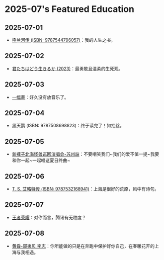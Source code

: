 # 2025-07's Featured Education

## 2025-07-01

- [呼兰河传 (ISBN: 9787544796057)](https://book.douban.com/subject/36350991/)：我的人生之书。

## 2025-07-02

- [君たちはどう生きるか (2023)](https://movie.douban.com/subject/26925611/)：最勇敢且温柔的生死观。

## 2025-07-03

- [一幅畫](https://youtu.be/NVx949129XE)：好久没有放音乐了。

## 2025-07-04

- 黑天鹅 (ISBN: 9787508698823)：终于读完了！如抽丝。

## 2025-07-05

- [新裤子北海怪兽巡回演唱会-苏州站](https://m.weibo.cn/status/5185190751115017)：不要嘲笑我们\~我们的爱不值一提\~我要和你一起\~一起唱这夏日终曲\~

## 2025-07-06

- [T. S. 艾略特传 (ISBN: 9787532168941)](https://book.douban.com/subject/30331839/)：上海是很好的荒原，风中有诗句。

## 2025-07-07

- [王者荣耀](https://pvp.qq.com/)：对你而言，腾讯有无粒度？

## 2025-07-08

- [黄昏-邵夷贝 李志](https://youtu.be/Bt2HimBjcR4)：你所能做的只是在奔跑中保护好你自己，在春暖花开的上海与我相遇。
